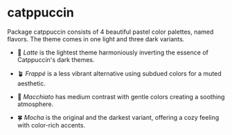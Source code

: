 # catppuccin

Package catppuccin consists of 4 beautiful pastel color palettes, named
flavors. The theme comes in one light and three dark variants.

* 🌻 *Latte* is the lightest theme harmoniously inverting the essence of
  Catppuccin's dark themes.
  
* 🪴 *Frappé* is a less vibrant alternative using subdued colors for a muted
  aesthetic.

* 🪷 *Macchiato* has medium contrast with gentle colors creating a soothing
  atmosphere.

* 🍀 *Mocha* is the original and the darkest variant, offering a cozy feeling
  with color-rich accents.
